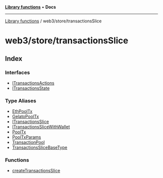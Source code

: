 [**Library functions**](../../../README.md) • **Docs**

***

[Library functions](../../../modules.md) / web3/store/transactionsSlice

# web3/store/transactionsSlice

## Index

### Interfaces

- [ITransactionsActions](interfaces/ITransactionsActions.md)
- [ITransactionsState](interfaces/ITransactionsState.md)

### Type Aliases

- [EthPoolTx](type-aliases/EthPoolTx.md)
- [GelatoPoolTx](type-aliases/GelatoPoolTx.md)
- [ITransactionsSlice](type-aliases/ITransactionsSlice.md)
- [ITransactionsSliceWithWallet](type-aliases/ITransactionsSliceWithWallet.md)
- [PoolTx](type-aliases/PoolTx.md)
- [PoolTxParams](type-aliases/PoolTxParams.md)
- [TransactionPool](type-aliases/TransactionPool.md)
- [TransactionsSliceBaseType](type-aliases/TransactionsSliceBaseType.md)

### Functions

- [createTransactionsSlice](functions/createTransactionsSlice.md)
